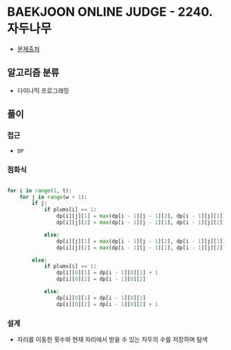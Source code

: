 # BAEKJOON ONLINE JUDGE - 2240. 자두나무

- [문제출처](https://www.acmicpc.net/problem/2240 '2240. 자두나무')

## 알고리즘 분류

- 다이나믹 프로그래밍

## 풀이

### 접근

- `DP`

### 점화식

```python

for i in range(1, t):
    for j in range(w + 1):
        if j:
            if plums[i] == 1:
                dp[i][j][1] = max(dp[i - 1][j - 1][2], dp[i - 1][j][1]) + 1
                dp[i][j][2] = max(dp[i - 1][j - 1][1], dp[i - 1][j][2])

            else:
                dp[i][j][1] = max(dp[i - 1][j - 1][2], dp[i - 1][j][1])
                dp[i][j][2] = max(dp[i - 1][j - 1][1], dp[i - 1][j][2]) + 1

        else:
            if plums[i] == 1:
                dp[i][0][1] = dp[i - 1][0][1] + 1
                dp[i][0][2] = dp[i - 1][0][2]

            else:
                dp[i][0][1] = dp[i - 1][0][1]
                dp[i][0][2] = dp[i - 1][0][2] + 1

```

### 설계

- 자리를 이동한 횟수와 현재 자리에서 받을 수 있는 자두의 수를 저장하며 탐색
